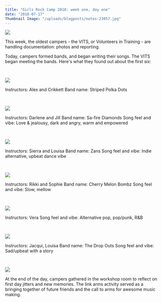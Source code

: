 ```yaml
---
title: "Girls Rock Camp 2018: week one, day one"
date: "2018-07-17"
Thumbnail Image: "/uploads/blogposts/notes-23057.jpg"
---
```


[![](/uploads/blogposts/IMG_1852-1024x768.jpg)](http://girlsrockri.org/wp-content/uploads/2018/07/IMG_1852.jpg)

This week, the oldest campers - the VITS, or Volunteers in Training - are handling documentation: photos and reporting.

Today, campers formed bands, and began writing their songs. The VITS began meeting the bands. Here's what they found out about the first six:

 

[![](/uploads/blogposts/notes-23059-1024x683.jpg)](http://girlsrockri.org/wp-content/uploads/2018/07/notes-23059.jpg)

Instructors: Alex and Crikkett Band name: Striped Polka Dots

 

[![](/uploads/blogposts/notes-23058-1024x683.jpg)](http://girlsrockri.org/wp-content/uploads/2018/07/notes-23058.jpg)

Instructors: Darlene and Jill Band name: Sa-fire Diamonds Song feel and vibe: Love & jealousy, dark and angry, warm and empowered

 

[![](/uploads/blogposts/notes-23057-1024x683.jpg)](http://girlsrockri.org/wp-content/uploads/2018/07/notes-23057.jpg)

Instructors: Sierra and Louisa Band name: Zans Song feel and vibe: Indie alternative, upbeat dance vibe

 

[![](/uploads/blogposts/notes-23056-1024x683.jpg)](http://girlsrockri.org/wp-content/uploads/2018/07/notes-23056.jpg)

Instructors: Rikki and Sophie Band name: Cherry Melon Bombz Song feel and vibe: Slow, mellow

 

[![](/uploads/blogposts/notes-23054-1024x683.jpg)](http://girlsrockri.org/wp-content/uploads/2018/07/notes-23054.jpg)

Instructors: Vera Song feel and vibe: Alternative pop, pop/punk, R&B

 

[![](/uploads/blogposts/notes-23053-1024x683.jpg)](http://girlsrockri.org/wp-content/uploads/2018/07/notes-23053.jpg)

Instructors: Jacqui, Louisa Band name: The Drop Outs Song feel and vibe: Sad/upbeat with a story

 

[![](/uploads/blogposts/notes-23060-1024x683.jpg)](http://girlsrockri.org/wp-content/uploads/2018/07/notes-23060.jpg)

At the end of the day, campers gathered in the workshop room to reflect on first day jitters and new memories. The link arms activity served as a bringing together of future friends and the call to arms for awesome music making.
